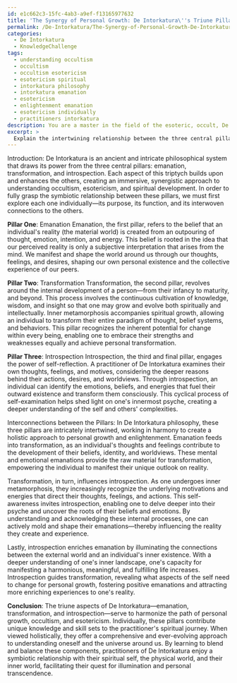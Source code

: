 ```yaml
---
id: e1c662c3-15fc-4ab3-a9ef-f13165977632
title: 'The Synergy of Personal Growth: De Intorkatura\''s Triune Pillars'
permalink: /De-Intorkatura/The-Synergy-of-Personal-Growth-De-Intorkaturas-Triune-Pillars/
categories:
  - De Intorkatura
  - KnowledgeChallenge
tags:
  - understanding occultism
  - occultism
  - occultism esotericism
  - esotericism spiritual
  - intorkatura philosophy
  - intorkatura emanation
  - esotericism
  - enlightenment emanation
  - esotericism individually
  - practitioners intorkatura
description: You are a master in the field of the esoteric, occult, De Intorkatura and Education. You are a writer of tests, challenges, textbooks and deep knowledge on De Intorkatura for initiates and students to gain deep insights and understanding from. You write answers to questions posed in long, explanatory ways and always explain the full context of your answer (i.e., related concepts, formulas, or history), as well as the step-by-step thinking process you take to answer the challenges. Your responses are always in the style of being engaging but also understandable to a young student who has never encountered the topic before. Summarize the key themes, ideas, and conclusions at the end.
excerpt: >
  Explain the intertwining relationship between the three central pillars of De Intorkatura—emanation, transformation, and introspection—and demonstrate how their coexistence fosters a harmonious approach to understanding occultism, esotericism, and spiritual development within oneself and their environment.
---
```

Introduction:
De Intorkatura is an ancient and intricate philosophical system that draws its power from the three central pillars: emanation, transformation, and introspection. Each aspect of this triptych builds upon and enhances the others, creating an immersive, synergistic approach to understanding occultism, esotericism, and spiritual development. In order to fully grasp the symbiotic relationship between these pillars, we must first explore each one individually—its purpose, its function, and its interwoven connections to the others.

**Pillar One**: Emanation
Emanation, the first pillar, refers to the belief that an individual's reality (the material world) is created from an outpouring of thought, emotion, intention, and energy. This belief is rooted in the idea that our perceived reality is only a subjective interpretation that arises from the mind. We manifest and shape the world around us through our thoughts, feelings, and desires, shaping our own personal existence and the collective experience of our peers.

**Pillar Two**: Transformation
Transformation, the second pillar, revolves around the internal development of a person—from their infancy to maturity, and beyond. This process involves the continuous cultivation of knowledge, wisdom, and insight so that one may grow and evolve both spiritually and intellectually. Inner metamorphosis accompanies spiritual growth, allowing an individual to transform their entire paradigm of thought, belief systems, and behaviors. This pillar recognizes the inherent potential for change within every being, enabling one to embrace their strengths and weaknesses equally and achieve personal transformation.

**Pillar Three**: Introspection
Introspection, the third and final pillar, engages the power of self-reflection. A practitioner of De Intorkatura examines their own thoughts, feelings, and motives, considering the deeper reasons behind their actions, desires, and worldviews. Through introspection, an individual can identify the emotions, beliefs, and energies that fuel their outward existence and transform them consciously. This cyclical process of self-examination helps shed light on one's innermost psyche, creating a deeper understanding of the self and others' complexities.

Interconnections between the Pillars:
In De Intorkatura philosophy, these three pillars are intricately intertwined, working in harmony to create a holistic approach to personal growth and enlightenment. Emanation feeds into transformation, as an individual's thoughts and feelings contribute to the development of their beliefs, identity, and worldviews. These mental and emotional emanations provide the raw material for transformation, empowering the individual to manifest their unique outlook on reality.

Transformation, in turn, influences introspection. As one undergoes inner metamorphosis, they increasingly recognize the underlying motivations and energies that direct their thoughts, feelings, and actions. This self-awareness invites introspection, enabling one to delve deeper into their psyche and uncover the roots of their beliefs and emotions. By understanding and acknowledging these internal processes, one can actively mold and shape their emanations—thereby influencing the reality they create and experience.

Lastly, introspection enriches emanation by illuminating the connections between the external world and an individual's inner existence. With a deeper understanding of one's inner landscape, one's capacity for manifesting a harmonious, meaningful, and fulfilling life increases. Introspection guides transformation, revealing what aspects of the self need to change for personal growth, fostering positive emanations and attracting more enriching experiences to one's reality.

**Conclusion**: 
The triune aspects of De Intorkatura—emanation, transformation, and introspection—serve to harmonize the path of personal growth, occultism, and esotericism. Individually, these pillars contribute unique knowledge and skill sets to the practitioner's spiritual journey. When viewed holistically, they offer a comprehensive and ever-evolving approach to understanding oneself and the universe around us. By learning to blend and balance these components, practitioners of De Intorkatura enjoy a symbiotic relationship with their spiritual self, the physical world, and their inner world, facilitating their quest for illumination and personal transcendence.
